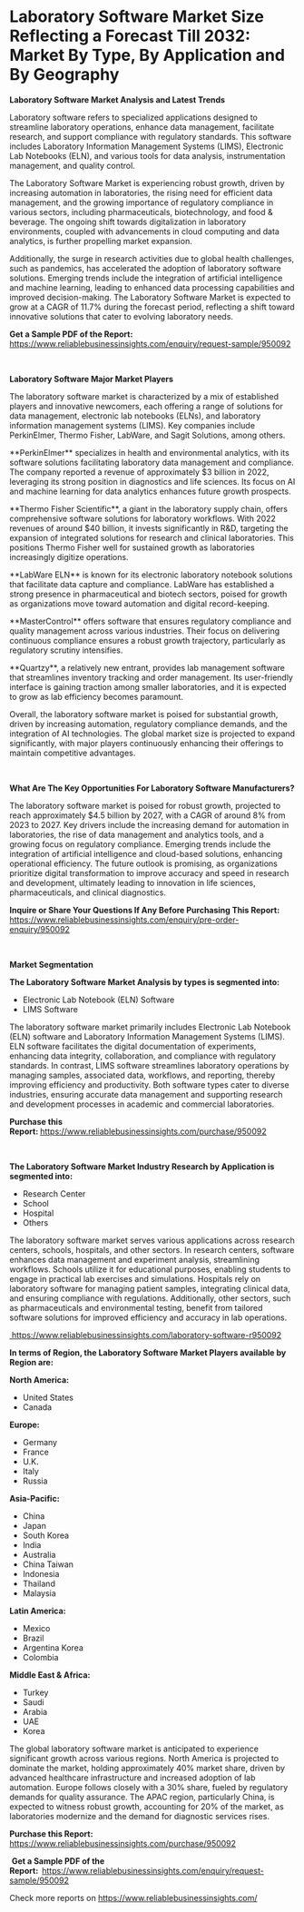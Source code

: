 <p><h1>Laboratory Software Market Size Reflecting a Forecast Till 2032: Market By Type, By Application and By Geography</h1></p><p><strong>Laboratory Software Market Analysis and Latest Trends</strong></p>
<p><p>Laboratory software refers to specialized applications designed to streamline laboratory operations, enhance data management, facilitate research, and support compliance with regulatory standards. This software includes Laboratory Information Management Systems (LIMS), Electronic Lab Notebooks (ELN), and various tools for data analysis, instrumentation management, and quality control.</p><p>The Laboratory Software Market is experiencing robust growth, driven by increasing automation in laboratories, the rising need for efficient data management, and the growing importance of regulatory compliance in various sectors, including pharmaceuticals, biotechnology, and food & beverage. The ongoing shift towards digitalization in laboratory environments, coupled with advancements in cloud computing and data analytics, is further propelling market expansion.</p><p>Additionally, the surge in research activities due to global health challenges, such as pandemics, has accelerated the adoption of laboratory software solutions. Emerging trends include the integration of artificial intelligence and machine learning, leading to enhanced data processing capabilities and improved decision-making. The Laboratory Software Market is expected to grow at a CAGR of 11.7% during the forecast period, reflecting a shift toward innovative solutions that cater to evolving laboratory needs.</p></p>
<p><strong>Get a Sample PDF of the Report:&nbsp;</strong> <a href="https://www.reliablebusinessinsights.com/enquiry/request-sample/950092?utm_campaign=3253&utm_medium=2&utm_source=Github&utm_content=ia&utm_term=07032025&utm_id=laboratory-software">https://www.reliablebusinessinsights.com/enquiry/request-sample/950092</a></p>
<p>&nbsp;</p>
<p><strong>Laboratory Software Major Market Players</strong></p>
<p><p>The laboratory software market is characterized by a mix of established players and innovative newcomers, each offering a range of solutions for data management, electronic lab notebooks (ELNs), and laboratory information management systems (LIMS). Key companies include PerkinElmer, Thermo Fisher, LabWare, and Sagit Solutions, among others.</p><p>**PerkinElmer** specializes in health and environmental analytics, with its software solutions facilitating laboratory data management and compliance. The company reported a revenue of approximately $3 billion in 2022, leveraging its strong position in diagnostics and life sciences. Its focus on AI and machine learning for data analytics enhances future growth prospects.</p><p>**Thermo Fisher Scientific**, a giant in the laboratory supply chain, offers comprehensive software solutions for laboratory workflows. With 2022 revenues of around $40 billion, it invests significantly in R&D, targeting the expansion of integrated solutions for research and clinical laboratories. This positions Thermo Fisher well for sustained growth as laboratories increasingly digitize operations.</p><p>**LabWare ELN** is known for its electronic laboratory notebook solutions that facilitate data capture and compliance. LabWare has established a strong presence in pharmaceutical and biotech sectors, poised for growth as organizations move toward automation and digital record-keeping.</p><p>**MasterControl** offers software that ensures regulatory compliance and quality management across various industries. Their focus on delivering continuous compliance ensures a robust growth trajectory, particularly as regulatory scrutiny intensifies.</p><p>**Quartzy**, a relatively new entrant, provides lab management software that streamlines inventory tracking and order management. Its user-friendly interface is gaining traction among smaller laboratories, and it is expected to grow as lab efficiency becomes paramount.</p><p>Overall, the laboratory software market is poised for substantial growth, driven by increasing automation, regulatory compliance demands, and the integration of AI technologies. The global market size is projected to expand significantly, with major players continuously enhancing their offerings to maintain competitive advantages.</p></p>
<p>&nbsp;</p>
<p><strong>What Are The Key Opportunities For Laboratory Software Manufacturers?</strong></p>
<p><p>The laboratory software market is poised for robust growth, projected to reach approximately $4.5 billion by 2027, with a CAGR of around 8% from 2023 to 2027. Key drivers include the increasing demand for automation in laboratories, the rise of data management and analytics tools, and a growing focus on regulatory compliance. Emerging trends include the integration of artificial intelligence and cloud-based solutions, enhancing operational efficiency. The future outlook is promising, as organizations prioritize digital transformation to improve accuracy and speed in research and development, ultimately leading to innovation in life sciences, pharmaceuticals, and clinical diagnostics.</p></p>
<p><strong>Inquire or Share Your Questions If Any Before Purchasing This Report:</strong> <a href="https://www.reliablebusinessinsights.com/enquiry/pre-order-enquiry/950092?utm_campaign=3253&utm_medium=2&utm_source=Github&utm_content=ia&utm_term=07032025&utm_id=laboratory-software">https://www.reliablebusinessinsights.com/enquiry/pre-order-enquiry/950092</a></p>
<p>&nbsp;</p>
<p><strong>Market Segmentation</strong></p>
<p><strong>The Laboratory Software Market Analysis by types is segmented into:</strong></p>
<p><ul><li>Electronic Lab Notebook (ELN) Software</li><li>LIMS Software</li></ul></p>
<p><p>The laboratory software market primarily includes Electronic Lab Notebook (ELN) software and Laboratory Information Management Systems (LIMS). ELN software facilitates the digital documentation of experiments, enhancing data integrity, collaboration, and compliance with regulatory standards. In contrast, LIMS software streamlines laboratory operations by managing samples, associated data, workflows, and reporting, thereby improving efficiency and productivity. Both software types cater to diverse industries, ensuring accurate data management and supporting research and development processes in academic and commercial laboratories.</p></p>
<p><strong>Purchase this Report:&nbsp;</strong><a href="https://www.reliablebusinessinsights.com/purchase/950092?utm_campaign=3253&utm_medium=2&utm_source=Github&utm_content=ia&utm_term=07032025&utm_id=laboratory-software">https://www.reliablebusinessinsights.com/purchase/950092</a></p>
<p>&nbsp;</p>
<p><strong>The Laboratory Software Market Industry Research by Application is segmented into:</strong></p>
<p><ul><li>Research Center</li><li>School</li><li>Hospital</li><li>Others</li></ul></p>
<p><p>The laboratory software market serves various applications across research centers, schools, hospitals, and other sectors. In research centers, software enhances data management and experiment analysis, streamlining workflows. Schools utilize it for educational purposes, enabling students to engage in practical lab exercises and simulations. Hospitals rely on laboratory software for managing patient samples, integrating clinical data, and ensuring compliance with regulations. Additionally, other sectors, such as pharmaceuticals and environmental testing, benefit from tailored software solutions for improved efficiency and accuracy in lab operations.</p></p>
<p><a href="https://www.reliablebusinessinsights.com/laboratory-software-r950092?utm_campaign=3253&utm_medium=2&utm_source=Github&utm_content=ia&utm_term=07032025&utm_id=laboratory-software">&nbsp;https://www.reliablebusinessinsights.com/laboratory-software-r950092</a></p>
<p><strong>In terms of Region, the Laboratory Software Market Players available by Region are:</strong></p>
<p>
    <p> <strong> North America: </strong>
        <ul>
            <li>United States</li>
            <li>Canada</li>
        </ul>
        </p> 
    <p> <strong> Europe: </strong>
        <ul>
            <li>Germany</li>
            <li>France</li>
            <li>U.K.</li>
            <li>Italy</li>
            <li>Russia</li>
        </ul>
        </p> 
    <p> <strong> Asia-Pacific: </strong>
        <ul>
            <li>China</li>
            <li>Japan</li>
            <li>South Korea</li>
            <li>India</li>
            <li>Australia</li>
            <li>China Taiwan</li>
            <li>Indonesia</li>
            <li>Thailand</li>
            <li>Malaysia</li>
        </ul>
        </p> 
    <p> <strong> Latin America: </strong>
        <ul>
            <li>Mexico</li>
            <li>Brazil</li>
            <li>Argentina Korea</li>
            <li>Colombia</li>
        </ul>
        </p> 
    <p> <strong> Middle East & Africa: </strong>
        <ul>
            <li>Turkey</li>
            <li>Saudi</li>
            <li>Arabia</li>
            <li>UAE</li>
            <li>Korea</li>
        </ul>
    </p>
    </p>
<p><p>The global laboratory software market is anticipated to experience significant growth across various regions. North America is projected to dominate the market, holding approximately 40% market share, driven by advanced healthcare infrastructure and increased adoption of lab automation. Europe follows closely with a 30% share, fueled by regulatory demands for quality assurance. The APAC region, particularly China, is expected to witness robust growth, accounting for 20% of the market, as laboratories modernize and the demand for diagnostic services rises.</p></p>
<p><strong>Purchase this Report: </strong><a href="https://www.reliablebusinessinsights.com/purchase/950092?utm_campaign=3253&utm_medium=2&utm_source=Github&utm_content=ia&utm_term=07032025&utm_id=laboratory-software">https://www.reliablebusinessinsights.com/purchase/950092</a></p>
<p>&nbsp;<strong>Get a Sample PDF of the Report:&nbsp;&nbsp;</strong><a href="https://www.reliablebusinessinsights.com/enquiry/request-sample/950092?utm_campaign=3253&utm_medium=2&utm_source=Github&utm_content=ia&utm_term=07032025&utm_id=laboratory-software">https://www.reliablebusinessinsights.com/enquiry/request-sample/950092</a></p>
<p><strong></strong></p>
<p>Check more reports on <a href="https://www.reliablebusinessinsights.com/?utm_campaign=3253&utm_medium=2&utm_source=Github&utm_content=ia&utm_term=07032025&utm_id=laboratory-software">https://www.reliablebusinessinsights.com/</a></p>